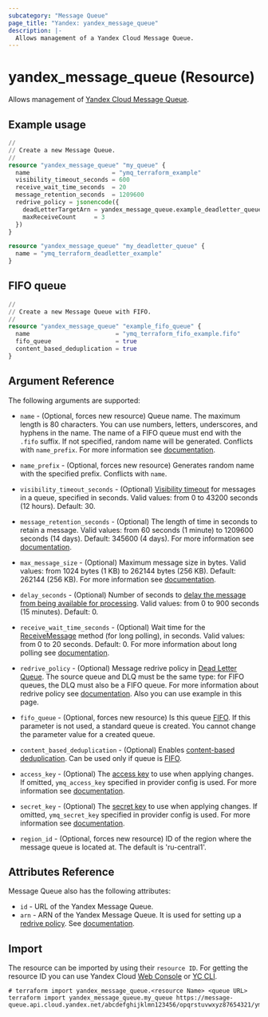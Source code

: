 ```yaml
---
subcategory: "Message Queue"
page_title: "Yandex: yandex_message_queue"
description: |-
  Allows management of a Yandex Cloud Message Queue.
---
```


# yandex_message_queue (Resource)

Allows management of [Yandex Cloud Message Queue](https://yandex.cloud/docs/message-queue).

## Example usage

```terraform
//
// Create a new Message Queue.
//
resource "yandex_message_queue" "my_queue" {
  name                       = "ymq_terraform_example"
  visibility_timeout_seconds = 600
  receive_wait_time_seconds  = 20
  message_retention_seconds  = 1209600
  redrive_policy = jsonencode({
    deadLetterTargetArn = yandex_message_queue.example_deadletter_queue.arn
    maxReceiveCount     = 3
  })
}

resource "yandex_message_queue" "my_deadletter_queue" {
  name = "ymq_terraform_deadletter_example"
}
```

## FIFO queue

```terraform
//
// Create a new Message Queue with FIFO.
//
resource "yandex_message_queue" "example_fifo_queue" {
  name                        = "ymq_terraform_fifo_example.fifo"
  fifo_queue                  = true
  content_based_deduplication = true
}
```

## Argument Reference

The following arguments are supported:

* `name` - (Optional, forces new resource) Queue name. The maximum length is 80 characters. You can use numbers, letters, underscores, and hyphens in the name. The name of a FIFO queue must end with the `.fifo` suffix. If not specified, random name will be generated. Conflicts with `name_prefix`. For more information see [documentation](https://yandex.cloud/docs/message-queue/api-ref/queue/CreateQueue).

* `name_prefix` - (Optional, forces new resource) Generates random name with the specified prefix. Conflicts with `name`.

* `visibility_timeout_seconds` - (Optional) [Visibility timeout](https://yandex.cloud/docs/message-queue/concepts/visibility-timeout) for messages in a queue, specified in seconds. Valid values: from 0 to 43200 seconds (12 hours). Default: 30.

* `message_retention_seconds` - (Optional) The length of time in seconds to retain a message. Valid values: from 60 seconds (1 minute) to 1209600 seconds (14 days). Default: 345600 (4 days). For more information see [documentation](https://yandex.cloud/docs/message-queue/api-ref/queue/CreateQueue).

* `max_message_size` - (Optional) Maximum message size in bytes. Valid values: from 1024 bytes (1 KB) to 262144 bytes (256 KB). Default: 262144 (256 KB). For more information see [documentation](https://yandex.cloud/docs/message-queue/api-ref/queue/CreateQueue).

* `delay_seconds` - (Optional) Number of seconds to [delay the message from being available for processing](https://yandex.cloud/docs/message-queue/concepts/delay-queues#delay-queues). Valid values: from 0 to 900 seconds (15 minutes). Default: 0.

* `receive_wait_time_seconds` - (Optional) Wait time for the [ReceiveMessage](https://yandex.cloud/docs/message-queue/api-ref/message/ReceiveMessage) method (for long polling), in seconds. Valid values: from 0 to 20 seconds. Default: 0. For more information about long polling see [documentation](https://yandex.cloud/docs/message-queue/concepts/long-polling).

* `redrive_policy` - (Optional) Message redrive policy in [Dead Letter Queue](https://yandex.cloud/docs/message-queue/concepts/dlq). The source queue and DLQ must be the same type: for FIFO queues, the DLQ must also be a FIFO queue. For more information about redrive policy see [documentation](https://yandex.cloud/docs/message-queue/api-ref/queue/CreateQueue). Also you can use example in this page.

* `fifo_queue` - (Optional, forces new resource) Is this queue [FIFO](https://yandex.cloud/docs/message-queue/concepts/queue#fifo-queues). If this parameter is not used, a standard queue is created. You cannot change the parameter value for a created queue.

* `content_based_deduplication` - (Optional) Enables [content-based deduplication](https://yandex.cloud/docs/message-queue/concepts/deduplication#content-based-deduplication). Can be used only if queue is [FIFO](https://yandex.cloud/docs/message-queue/concepts/queue#fifo-queues).

* `access_key` - (Optional) The [access key](https://yandex.cloud/docs/iam/operations/sa/create-access-key) to use when applying changes. If omitted, `ymq_access_key` specified in provider config is used. For more information see [documentation](https://yandex.cloud/docs/message-queue/quickstart).

* `secret_key` - (Optional) The [secret key](https://yandex.cloud/docs/iam/operations/sa/create-access-key) to use when applying changes. If omitted, `ymq_secret_key` specified in provider config is used. For more information see [documentation](https://yandex.cloud/docs/message-queue/quickstart).

* `region_id` - (Optional, forces new resource) ID of the region where the message queue is located at. The default is 'ru-central1'.

## Attributes Reference

Message Queue also has the following attributes:

* `id` - URL of the Yandex Message Queue.
* `arn` - ARN of the Yandex Message Queue. It is used for setting up a [redrive policy](https://yandex.cloud/docs/message-queue/concepts/dlq). See [documentation](https://yandex.cloud/docs/message-queue/api-ref/queue/SetQueueAttributes).

## Import

The resource can be imported by using their `resource ID`. For getting the resource ID you can use Yandex Cloud [Web Console](https://console.yandex.cloud) or [YC CLI](https://yandex.cloud/docs/cli/quickstart).

```shell
# terraform import yandex_message_queue.<resource Name> <queue URL>
terraform import yandex_message_queue.my_queue https://message-queue.api.cloud.yandex.net/abcdefghijklmn123456/opqrstuvwxyz87654321/ymq_terraform_import_example
```
